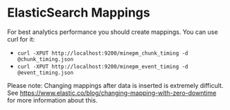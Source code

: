 # ElasticSearch Mappings

For best analytics performance you should create mappings. You can use curl for it:

 * `curl -XPUT http://localhost:9200/minepm_chunk_timing -d @chunk_timing.json`
 * `curl -XPUT http://localhost:9200/minepm_event_timing -d @event_timing.json`

Please note: Changing mappings after data is inserted is extremely difficult. See
https://www.elastic.co/blog/changing-mapping-with-zero-downtime for more information about this.
